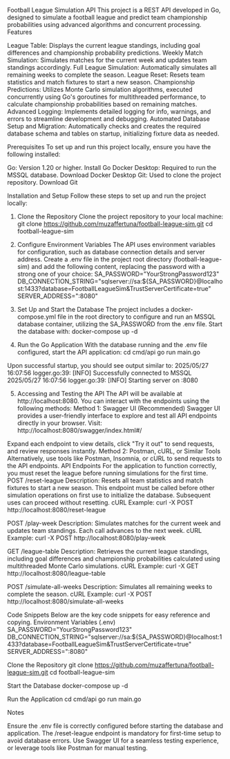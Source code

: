 Football League Simulation API
This project is a REST API developed in Go, designed to simulate a football league and predict team championship probabilities using advanced algorithms and concurrent processing.
Features

League Table: Displays the current league standings, including goal differences and championship probability predictions.
Weekly Match Simulation: Simulates matches for the current week and updates team standings accordingly.
Full League Simulation: Automatically simulates all remaining weeks to complete the season.
League Reset: Resets team statistics and match fixtures to start a new season.
Championship Predictions: Utilizes Monte Carlo simulation algorithms, executed concurrently using Go's goroutines for multithreaded performance, to calculate championship probabilities based on remaining matches.
Advanced Logging: Implements detailed logging for info, warnings, and errors to streamline development and debugging.
Automated Database Setup and Migration: Automatically checks and creates the required database schema and tables on startup, initializing fixture data as needed.

Prerequisites
To set up and run this project locally, ensure you have the following installed:

Go: Version 1.20 or higher. Install Go
Docker Desktop: Required to run the MSSQL database. Download Docker Desktop
Git: Used to clone the project repository. Download Git

Installation and Setup
Follow these steps to set up and run the project locally:
1. Clone the Repository
Clone the project repository to your local machine:
git clone https://github.com/muzaffertuna/football-league-sim.git
cd football-league-sim

2. Configure Environment Variables
The API uses environment variables for configuration, such as database connection details and server address. Create a .env file in the project root directory (football-league-sim) and add the following content, replacing the password with a strong one of your choice:
SA_PASSWORD="YourStrongPassword123"
DB_CONNECTION_STRING="sqlserver://sa:${SA_PASSWORD}@localhost:1433?database=FootballLeagueSim&TrustServerCertificate=true"
SERVER_ADDRESS=":8080"

3. Set Up and Start the Database
The project includes a docker-compose.yml file in the root directory to configure and run an MSSQL database container, utilizing the SA_PASSWORD from the .env file.
Start the database with:
docker-compose up -d

4. Run the Go Application
With the database running and the .env file configured, start the API application:
cd cmd/api
go run main.go

Upon successful startup, you should see output similar to:
2025/05/27 16:07:56 logger.go:39: [INFO] Successfully connected to MSSQL
2025/05/27 16:07:56 logger.go:39: [INFO] Starting server on :8080

5. Accessing and Testing the API
The API will be available at http://localhost:8080. You can interact with the endpoints using the following methods:
Method 1: Swagger UI (Recommended)
Swagger UI provides a user-friendly interface to explore and test all API endpoints directly in your browser. Visit:
http://localhost:8080/swagger/index.html#/

Expand each endpoint to view details, click "Try it out" to send requests, and review responses instantly.
Method 2: Postman, cURL, or Similar Tools
Alternatively, use tools like Postman, Insomnia, or cURL to send requests to the API endpoints.
API Endpoints
For the application to function correctly, you must reset the league before running simulations for the first time.
POST /reset-league
Description: Resets all team statistics and match fixtures to start a new season. This endpoint must be called before other simulation operations on first use to initialize the database. Subsequent uses can proceed without resetting.
cURL Example:
curl -X POST http://localhost:8080/reset-league

POST /play-week
Description: Simulates matches for the current week and updates team standings. Each call advances to the next week.
cURL Example:
curl -X POST http://localhost:8080/play-week

GET /league-table
Description: Retrieves the current league standings, including goal differences and championship probabilities calculated using multithreaded Monte Carlo simulations.
cURL Example:
curl -X GET http://localhost:8080/league-table

POST /simulate-all-weeks
Description: Simulates all remaining weeks to complete the season.
cURL Example:
curl -X POST http://localhost:8080/simulate-all-weeks

Code Snippets
Below are the key code snippets for easy reference and copying.
Environment Variables (.env)
SA_PASSWORD="YourStrongPassword123"
DB_CONNECTION_STRING="sqlserver://sa:${SA_PASSWORD}@localhost:1433?database=FootballLeagueSim&TrustServerCertificate=true"
SERVER_ADDRESS=":8080"

Clone the Repository
git clone https://github.com/muzaffertuna/football-league-sim.git
cd football-league-sim

Start the Database
docker-compose up -d

Run the Application
cd cmd/api
go run main.go

Notes

Ensure the .env file is correctly configured before starting the database and application.
The /reset-league endpoint is mandatory for first-time setup to avoid database errors.
Use Swagger UI for a seamless testing experience, or leverage tools like Postman for manual testing.

